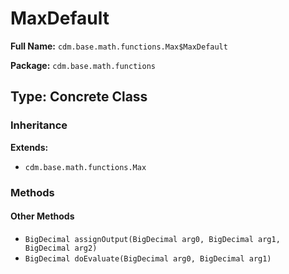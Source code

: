 # MaxDefault

**Full Name:** `cdm.base.math.functions.Max$MaxDefault`

**Package:** `cdm.base.math.functions`

## Type: Concrete Class

### Inheritance

**Extends:**
- `cdm.base.math.functions.Max`

### Methods

#### Other Methods

- `BigDecimal assignOutput(BigDecimal arg0, BigDecimal arg1, BigDecimal arg2)`
- `BigDecimal doEvaluate(BigDecimal arg0, BigDecimal arg1)`

